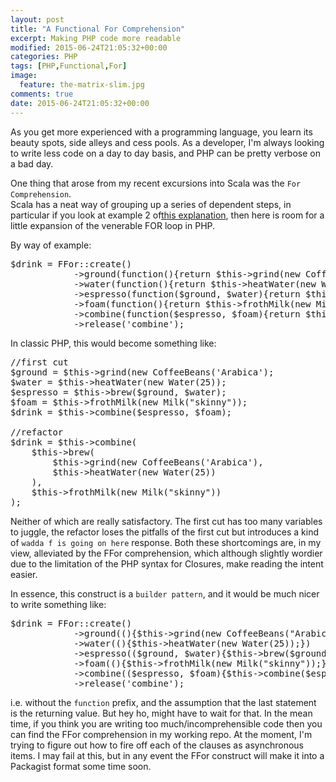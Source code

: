 ```yaml
---
layout: post
title: "A Functional For Comprehension"
excerpt: Making PHP code more readable
modified: 2015-06-24T21:05:32+00:00
categories: PHP
tags: [PHP,Functional,For]
image:
  feature: the-matrix-slim.jpg
comments: true
date: 2015-06-24T21:05:32+00:00
---
```


As you get more experienced with a programming language, you learn its beauty spots,
side alleys and cess pools.  As a developer, I'm always looking to write less code
on a day to day basis, and PHP can be pretty verbose on a bad day.

One thing that arose from my recent excursions into Scala was the `For Comprehension`.  
Scala has a neat way of grouping up a series of dependent steps, in particular
if you look at example 2 of[this explanation](http://docs.scala-lang.org/tutorials/FAQ/yield.html), 
then here is room for a little expansion of the venerable FOR loop in PHP.

By way of example:
<pre>
$drink = FFor::create()
            ->ground(function(){return $this->grind(new CoffeeBeans("Arabica"));})
            ->water(function(){return $this->heatWater(new Water(25));})
            ->espresso(function($ground, $water){return $this->brew($ground, $water);})
            ->foam(function(){return $this->frothMilk(new Milk("skinny"));})
            ->combine(function($espresso, $foam){return $this->combine($espresso, $foam);})
            ->release('combine');
</pre>

In classic PHP, this would become something like:

<pre>
//first cut
$ground = $this->grind(new CoffeeBeans('Arabica');
$water = $this->heatWater(new Water(25));
$espresso = $this->brew($ground, $water);
$foam = $this->frothMilk(new Milk("skinny"));
$drink = $this->combine($espresso, $foam);

//refactor
$drink = $this->combine(
    $this->brew(
        $this->grind(new CoffeeBeans('Arabica'),
        $this->heatWater(new Water(25))
    ),
    $this->frothMilk(new Milk("skinny"))
);
</pre>

Neither of which are really satisfactory. The first cut has too many variables
to juggle, the refactor loses the pitfalls of the first cut but introduces a kind
of `wadda f is going on here` response.  Both these shortcomings are, in my view,
alleviated by the FFor comprehension, which although slightly wordier due to the
limitation of the PHP syntax for Closures, make reading the intent easier.

In essence, this construct is a `builder pattern`, and it would be much nicer to
write something like:

<pre>
$drink = FFor::create()
            ->ground((){$this->grind(new CoffeeBeans("Arabica"));})
            ->water((){$this->heatWater(new Water(25));})
            ->espresso(($ground, $water){$this->brew($ground, $water);})
            ->foam((){$this->frothMilk(new Milk("skinny"));})
            ->combine(($espresso, $foam){$this->combine($espresso, $foam);})
            ->release('combine');
</pre>

i.e. without the `function` prefix, and the assumption that the last statement
is the returning value.  But hey ho, might have to wait for that.  In the mean
time, if you think you are writing too much/incomprehensible code then you can
find the FFor comprehension in my working repo.  At the moment, I'm trying to
figure out how to fire off each of the clauses as asynchronous items.  I may fail 
at this, but in any event the FFor construct will make it into a Packagist
format some time soon.